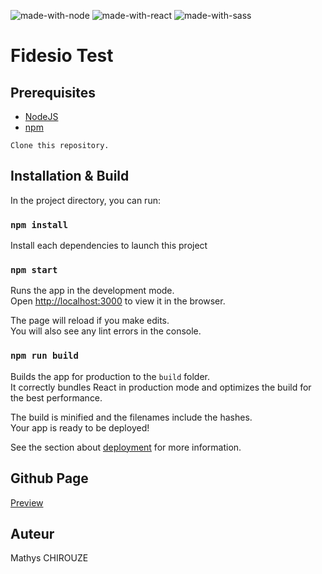 ![made-with-node](https://img.shields.io/badge/Node.js-43853D?style=for-the-badge&logo=node.js&logoColor=white) ![made-with-react](https://img.shields.io/badge/React-20232A?style=for-the-badge&logo=react&logoColor=61DAFB) ![made-with-sass](https://img.shields.io/badge/Sass-CC6699?style=for-the-badge&logo=sass&logoColor=white) 

# Fidesio Test

## Prerequisites
- [NodeJS](https://nodejs.org/en/)  
- [npm](https://www.npmjs.com/)  

`Clone this repository.`

## Installation & Build

In the project directory, you can run:

### `npm install`

Install each dependencies to launch this project

### `npm start`

Runs the app in the development mode.\
Open [http://localhost:3000](http://localhost:3000) to view it in the browser.

The page will reload if you make edits.\
You will also see any lint errors in the console.

### `npm run build`

Builds the app for production to the `build` folder.\
It correctly bundles React in production mode and optimizes the build for the best performance.

The build is minified and the filenames include the hashes.\
Your app is ready to be deployed!

See the section about [deployment](https://facebook.github.io/create-react-app/docs/deployment) for more information.  

## Github Page

[Preview](https://dratatin.github.io/MathysChirouze_7_17032022/)

## Auteur
Mathys CHIROUZE

